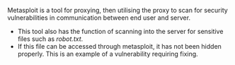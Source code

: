 Metasploit is a tool for proxying, then utilising the proxy to scan for security vulnerabilities in communication between end user and server.
- This tool also has the function of scanning into the server for sensitive files such as *robot.txt*. 
- If this file can be accessed through metasploit, it has not been hidden properly. This is an example of a vulnerability requiring fixing.